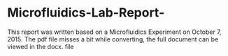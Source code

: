 # Microfluidics-Lab-Report-
This report was written based on a Microfluidics Experiment on October 7, 2015.
The pdf file misses a bit while converting, the full document can be viewed in the docx. file
